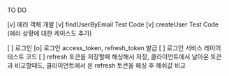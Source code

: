 TO DO

[v] 에러 객체 개발
[v] findUserByEmail Test Code
[v] createUser Test Code (에러 상황에 대한 케이스도 추가)

[ ] 로그인
[o] 로그인 access_token, refresh_token 발급
[ ] 로그인 서비스 레이어 테스트 코드
[ ] refresh 토큰을 저장할때 해싱해서 저장, 클라이언트에서 날아온 토큰과 비교할때도, 클라이언트에서 온 refresh 토큰을 해싱 후 해쉬값 비교
